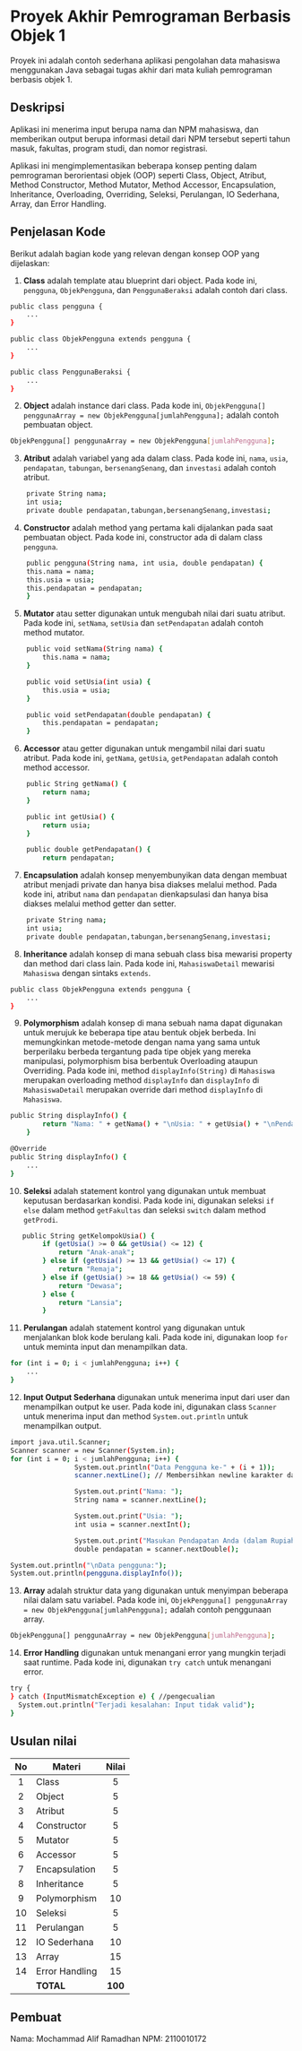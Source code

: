 # Proyek Akhir Pemrograman Berbasis Objek 1

Proyek ini adalah contoh sederhana aplikasi pengolahan data mahasiswa menggunakan Java sebagai tugas akhir dari mata kuliah pemrograman berbasis objek 1.

## Deskripsi

Aplikasi ini menerima input berupa nama dan NPM mahasiswa, dan memberikan output berupa informasi detail dari NPM tersebut seperti tahun masuk, fakultas, program studi, dan nomor registrasi.

Aplikasi ini mengimplementasikan beberapa konsep penting dalam pemrograman berorientasi objek (OOP) seperti Class, Object, Atribut, Method Constructor, Method Mutator, Method Accessor, Encapsulation, Inheritance, Overloading, Overriding, Seleksi, Perulangan, IO Sederhana, Array, dan Error Handling.

## Penjelasan Kode

Berikut adalah bagian kode yang relevan dengan konsep OOP yang dijelaskan:

1. **Class** adalah template atau blueprint dari object. Pada kode ini, `pengguna`, `ObjekPengguna`, dan `PenggunaBeraksi` adalah contoh dari class.

```bash
public class pengguna {
    ...
}

public class ObjekPengguna extends pengguna {
    ...
}

public class PenggunaBeraksi {
    ...
}
```

2. **Object** adalah instance dari class. Pada kode ini, `ObjekPengguna[] penggunaArray = new ObjekPengguna[jumlahPengguna];` adalah contoh pembuatan object.

```bash
ObjekPengguna[] penggunaArray = new ObjekPengguna[jumlahPengguna];
```

3. **Atribut** adalah variabel yang ada dalam class. Pada kode ini, `nama`, `usia`, `pendapatan`, `tabungan`, `bersenangSenang`, dan `investasi` adalah contoh atribut.

```bash
    private String nama;
    int usia;
    private double pendapatan,tabungan,bersenangSenang,investasi;

```

4. **Constructor** adalah method yang pertama kali dijalankan pada saat pembuatan object. Pada kode ini, constructor ada di dalam class `pengguna`.

```bash
    public pengguna(String nama, int usia, double pendapatan) {
    this.nama = nama;
    this.usia = usia;
    this.pendapatan = pendapatan;
    }
```

5. **Mutator** atau setter digunakan untuk mengubah nilai dari suatu atribut. Pada kode ini, `setNama`, `setUsia` dan `setPendapatan` adalah contoh method mutator.

```bash
    public void setNama(String nama) {
        this.nama = nama;
    }

    public void setUsia(int usia) {
        this.usia = usia;
    }

    public void setPendapatan(double pendapatan) {
        this.pendapatan = pendapatan;
    }
```

6. **Accessor** atau getter digunakan untuk mengambil nilai dari suatu atribut. Pada kode ini, `getNama`, `getUsia`, `getPendapatan` adalah contoh method accessor.

```bash
    public String getNama() {
        return nama;
    }

    public int getUsia() {
        return usia;
    }

    public double getPendapatan() {
        return pendapatan;
```

7. **Encapsulation** adalah konsep menyembunyikan data dengan membuat atribut menjadi private dan hanya bisa diakses melalui method. Pada kode ini, atribut `nama` dan `pendapatan` dienkapsulasi dan hanya bisa diakses melalui method getter dan setter.

```bash
    private String nama;
    int usia;
    private double pendapatan,tabungan,bersenangSenang,investasi;
```

8. **Inheritance** adalah konsep di mana sebuah class bisa mewarisi property dan method dari class lain. Pada kode ini, `MahasiswaDetail` mewarisi `Mahasiswa` dengan sintaks `extends`.

```bash
public class ObjekPengguna extends pengguna {
    ...
}
```

9. **Polymorphism** adalah konsep di mana sebuah nama dapat digunakan untuk merujuk ke beberapa tipe atau bentuk objek berbeda. Ini memungkinkan metode-metode dengan nama yang sama untuk berperilaku berbeda tergantung pada tipe objek yang mereka manipulasi, polymorphism bisa berbentuk Overloading ataupun Overriding. Pada kode ini, method `displayInfo(String)` di `Mahasiswa` merupakan overloading method `displayInfo` dan `displayInfo` di `MahasiswaDetail` merupakan override dari method `displayInfo` di `Mahasiswa`.

```bash
public String displayInfo() {
        return "Nama: " + getNama() + "\nUsia: " + getUsia() + "\nPendapatan: " + getPendapatan();
    }

@Override
public String displayInfo() {
    ...
}
```

10. **Seleksi** adalah statement kontrol yang digunakan untuk membuat keputusan berdasarkan kondisi. Pada kode ini, digunakan seleksi `if else` dalam method `getFakultas` dan seleksi `switch` dalam method `getProdi`.

```bash
   public String getKelompokUsia() {
        if (getUsia() >= 0 && getUsia() <= 12) {
            return "Anak-anak";
        } else if (getUsia() >= 13 && getUsia() <= 17) {
            return "Remaja";
        } else if (getUsia() >= 18 && getUsia() <= 59) {
            return "Dewasa";
        } else {
            return "Lansia";
        }
```

11. **Perulangan** adalah statement kontrol yang digunakan untuk menjalankan blok kode berulang kali. Pada kode ini, digunakan loop `for` untuk meminta input dan menampilkan data.

```bash
for (int i = 0; i < jumlahPengguna; i++) {
    ...
}
```

12. **Input Output Sederhana** digunakan untuk menerima input dari user dan menampilkan output ke user. Pada kode ini, digunakan class `Scanner` untuk menerima input dan method `System.out.println` untuk menampilkan output.

```bash
import java.util.Scanner;
Scanner scanner = new Scanner(System.in);
for (int i = 0; i < jumlahPengguna; i++) {
                System.out.println("Data Pengguna ke-" + (i + 1));
                scanner.nextLine(); // Membersihkan newline karakter dari input sebelumnya

                System.out.print("Nama: ");
                String nama = scanner.nextLine();

                System.out.print("Usia: ");
                int usia = scanner.nextInt();

                System.out.print("Masukan Pendapatan Anda (dalam Rupiah): Rp. ");
                double pendapatan = scanner.nextDouble();

System.out.println("\nData pengguna:");
System.out.println(pengguna.displayInfo());
```

13. **Array** adalah struktur data yang digunakan untuk menyimpan beberapa nilai dalam satu variabel. Pada kode ini, `ObjekPengguna[] penggunaArray = new ObjekPengguna[jumlahPengguna];` adalah contoh penggunaan array.

```bash
ObjekPengguna[] penggunaArray = new ObjekPengguna[jumlahPengguna];
```

14. **Error Handling** digunakan untuk menangani error yang mungkin terjadi saat runtime. Pada kode ini, digunakan `try catch` untuk menangani error.

```bash
try {
} catch (InputMismatchException e) { //pengecualian
  System.out.println("Terjadi kesalahan: Input tidak valid");
}
```

## Usulan nilai

| No  | Materi         |  Nilai  |
| :-: | -------------- | :-----: |
|  1  | Class          |    5    |
|  2  | Object         |    5    |
|  3  | Atribut        |    5    |
|  4  | Constructor    |    5    |
|  5  | Mutator        |    5    |
|  6  | Accessor       |    5    |
|  7  | Encapsulation  |    5    |
|  8  | Inheritance    |    5    |
|  9  | Polymorphism   |   10    |
| 10  | Seleksi        |    5    |
| 11  | Perulangan     |    5    |
| 12  | IO Sederhana   |   10    |
| 13  | Array          |   15    |
| 14  | Error Handling |   15    |
|     | **TOTAL**      | **100** |

## Pembuat

Nama: Mochammad Alif Ramadhan
NPM: 2110010172
